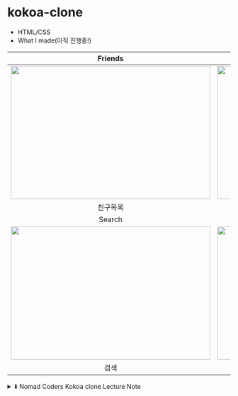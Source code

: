 # kokoa-clone

- HTML/CSS
- What I made(아직 진행중!)

|Friends|Chat|
|:------:|:---:|
|<img src="https://user-images.githubusercontent.com/92876819/224470522-c5705493-c73e-4929-a396-d4e316401e27.png" width="450" height="300">|<img src="https://user-images.githubusercontent.com/92876819/224470613-22443ca7-c925-45df-947b-161ec355e911.png" width="450" height="300">|
| 친구목록 | 채팅목록 
|Search|More|
<img src="https://user-images.githubusercontent.com/92876819/224470646-5bc646fb-c698-4b1d-a54a-5961fc09c01e.png" width="450" height="300">|<img src="https://user-images.githubusercontent.com/92876819/224470669-6179f92a-2700-4b28-97af-ce2a6e141837.png" width="450" height="300">|
| 검색 | 더보기 |

<details>
<summary>⬇️ Nomad Coders Kokoa clone Lecture Note</summary>
<div markdown="1">


# 1. Intro

- **HTML** : 기본 뼈대(이게 title, link 라는 것들이야~)
- **CSS** : 근육(얘는 초록색이야~)
- **JS** : 뇌

로 비유할 수 있다.

# 2. HTML

- 파일명/폴더명은 항상 전부 소문자로.(에러 남)
- "여기부터 여기까지가 뭐뭐야~"의 역할을 HTML이 해주는데, 이때 "여기"에 해당하는 게 태그!
- tag 중에서 **a** 는 anchor(닻)을 의미한다. 쉽게 생각하면라고 생각할 수 있다.
    
    link
    
    - (다른 웹사이트로 가는 것)
    - 얘는 정보가 더 필요한데 link 태그는 **href(Http reference)**가 필요하다. 어디로 가는지.
    - **target**이라는 attribute(기본값은 _self)도 있다(뒤로 가기 했을 때 어디로 가는지). 이외에도 엄청 많은 attribute들이 있음
- img 는 self-closing tag
    - src는 img에서만 쓰인다
        - 폴더 내에 파일이 있으면 그냥 파일명.확장자 하면 되고
        - 폴더 밖에 파일이 있으면 경로/파일명.확장자 로 작성해준다.
- HTML 파일이라면 전부 <!DOCTYPE html>로 시작해야 한다!
    - 브라우저에게 이건 텍스트가 아니라 html 파일이라고 알려준다.
- HTML 파일 구조⬇️

```
<!DOCTYPE HTML>
<html>
		<head>
		</head>
	<body>
		<h1>
		</h1>
		<a href="~~" target="~~">
		<img src="~~"/>
	</body>
</html>

```

- **head** : 페이지에 관한 설정해주는 곳
    - 예: title
    - head 태그에 있는 애들은 **invisible**하다
- **meta** : 부가적인 정보. content, name으로 이루어짐. self closing tag.
    - **charset**은 브라우저에게 text를 어떻게 그려달라고 할지를 말하기 때문에 중요하다.(한글, 특수문자 깨지지 않게 해줌.)
        - charset=”utf-8”
- **lang** : 검색 엔진들한테 우리 사이트의 사용 언어를 알려주는 유용한 역할을 함.
- **description** : 검색엔진이 검색할 때 찾는 태그
- 태그를 전부 외우는 건 불가능하므로 html/css 관련 **검색**을 해준다.
    - 이때 mdn 키워드를 활용하면 로 안내해준다.
        
        “Mozilla developer Network”
        
    - w3 schools 말고 mdn 사이트 쓸 것!(이유?)
- **enabled** 는 true와 비슷하다
- **label** : form에 question 추가 가능, 박스 체크 클릭하는 것도 가능
    - **input과 함께 사용**되어야 작동함(label for~, input id ~)
- **id** :
    
    element 당 하나의 id만 가질 수 있으며 고유하다
    
    - css가 가능한 이유가 html에 id가 있기 때문
- **div** : division. 박스로 생각하면 편하다. 박스에 태그들을 넣어주면 기본적으로 box들은 양옆에 서로 붙어 있을 수 없다.(기능은 있지만 아무 값도 없다고 이해할 수 있다)
- **span** : 짧은 텍스트를 위한 태그
- **tag**에는 의미가 없는 애들도 있다~(**non-semantic tags**)
- **semantic tags**
    - **header** : head와 다르다. div 대체 가능. 이름만 봐도 웹사이트의 header구나 알 수 있음. 같은 기능이지만 의미 짐작이 가능하다. 검색엔진도 이해 가능.
    - 다른 semantic tags 예시: main, footer(꼬릿말),aside, …
- **--------------------------------------------------------**
- **Visual Studio Code 팁**
- 같은 단어를 동시에 바꿔주고 싶을 때 → 선택하고 **cmd+d**
- 동시에 여러 군데 글씨 입력하고 싶을 때는 **alt**
- **--------------------------------------------------------**

# **3. CSS**

- **HTML과 같이 두는 경우** : 하고 스타일 태그 안에 css 코드 짜주는 것.
    
    <head>에 <style> 사용
    
- **분리해서 두는 경우** :  만들고 html 파일에 **<head> 안에 <style>에 <link href = “css파일명” rel = “stylesheet”/>**라고 하기
    
    css 파일 따로
    
    - 분리하는게 더 다양한 html 파일에 적용 가능
- 중괄호 Curley braces
- CSS 포맷 : **Selector{Properties}**, **세미콜론**으로 속성 마무리 해준다.
    - What is Selector? => It is a pattern of elements and other terms that tell the browser which HTML elements should be selected to have the CSS property values inside the rule applied to them
- property 이름에는 띄어쓰기 X
- CSS는 **Cascading**(위에서 아래로 내려오는)이기 때문에 이에 따라 마지막으로 명령한 것을 따른다.
    - 즉, 코드 순서에 영향을 받는다.
- **block vs inline**(옆에 누가 못 온다 vs 올 수 있다)
    - inline : 아주 작은 글, 링크, 그림 등등
    - block : 대부분의 block. header도 마찬가지.
    - block이 아닌 것 span. a. image 등등
- block을 inline으로 바꾸기 또는 반대 : **display 속성**
    - inline-block : block으로 인식해서 높이, 너비 가질 수 있고 margin 가질 수 있고 다른 요소도 가질 수 있음 ⇒ 문제가 많음(default로 주어진 공간, 정해져있는 형식 등 문제가 많다), 반응형 디자인(responsive vdesign) 미지원..
    - **대신 flexbox!**
- **inline은 너비와 높이가 없다!**
    - 따라서 상하 **margin 가질 수 없다.**
    - padding은 다 가능
- block 특성
    - margin, padding, border ok
- **margin** : box의 경계 바깥에 있는 공간
    - margin: (vertical) (horizontal);(상하 좌우)
    - margin: (top) (right) (bottom) (left); (시계방향)
    - collapsing margins : 경계가 같은 요소들의 margin은 같게 취급(vertical로만 적용되는 현상)
- **padding**: 경계 안쪽에 있는 공간
- 특정 id 가리키는 방법 : **#id{}**
- **border** : inline, block 모두에 적용된다
- {} : 전체에 적용
- class : **.클래스명**
- **flexbox** : 2차원(2d) 레이아웃에서 작동 잘함
    - 3가지 규칙
        - 자식 엘레먼트에 아무것도 적지 말기,
            
            부모 엘리먼트에만 말한다
            
        - **주축 수평, 교차축은 수직**
    - **display: flex**
        - **justify-content** 등 사용 가능()
            
            주축에 적용
            
        - **align-items** (에 적용, 기본적으로는 수직)
            
            교차축
            
        - **wrapping** : 창을 줄이면 붙는 걸 말하는 듯? 이게 기본값인데 flex-wrap속성으로 조정 가능하다
- **vh** : viewport height(screen height, 비율)
- 수직, 수평 적용을 바꾸고 싶을 땐 **flex-direction**을 수정하면 된다
    - **default : row(수평)**
        - column으로 바꾸면 주축이 수직으로 바뀐다.
- **position** : 위치 조정할 때
    - **position: fixed;** : 스크롤 해도 위치 계속 고정
    - top, bottom, left, .. 등 아무거나 수정하면 다른 애들이랑
        
        다른 레이어에 위치하게 됨
        
    - **position:static;** : 레이아웃이 박스 처음 위치하는 곳에 두는 걸 의미
        - **relative** : 조금씩 옮기고 싶을 때, 이거 설정하면 top bottom left right 가 unlock된다(요소가 처음 위치한 곳 기준으로 수정하는 것)
        - **absolute** : 가장 가까운 relative 부모 기준으로 이동시켜줌
- **pseudo selector** : 세부적으로 element 선택해줄 때 사용
    - **:** 써주고 그 뒤에 옵션 선택
    - 이게 id나 class 만드는 것보다 훨씬 좋은 방법! (html 안 건드리고 css에서만 작업함)
    - **first-child, nth-child(), even/odd**
    - 2n, 2n+1, 3n+1, 4n+1, …(몇 개마다 하고 싶은지 기준)
- **combinators** : **>**(바로 밑 자식), **+**(형제)
    - The final selectors we will look at are called combinators, because they  in a way that gives them a useful relationship to each other and the location of content in the document. (ref : mbn web docs)
        
        **combine other selectors**
        
    - 부모 자식 {} ⇒ 부모 안에 있는 자식을 찾아서 설정함
    - ~ : 형제와 형제 관계인데 바로 뒤에 올 필요 없음
    - ~= sth : sth을 포함하고 있다
- **states**
    - active : 클릭한 상태
    - hover over: 마우스 커서가 대상 위에 있을 때
    - focus: 키보드로 선택되었을 때
    - visited : 링크에만 적용됨. 방문했던 링크.
- **::placeholder** : placeholder 스타일링 가능하게 해줌
- **rgba** : a는 투명도!
- chrome extension - color picker 추천
- **:root** : **document의 뿌리**가 되는 것. 컬러 지정해서 저장하고 싶으면 —main color를 여기에 저장
- 이후 **var로 불러와서** 쓰면 된다!O.O

⇒ **custom property / variables**

- Custom properties(sometimes referred to asCSS variables or cascading variables) are set using and are accessed
    
    entities defined by CSS authors that **contain specific values to be reused** throughout a document.
    
    custom property notation (e.g.,
    
    - -main-color: black;
    
    )
   
    

- - - 변수명(dash 2개에 변수 이름!)

# **4. Advanced CSS**

- JS 말고 CSS에서도 효과를 줄 수 있다
- **Transitions**
    - state에 따라 바뀌는 property를 갖고 있으면 사용되는 것.
    - 다른 상태로의 변화를 애니메이션으로 만드는 것
    - transition은 state가 없는 곳에 작성해줘야(원래 element 있는 곳에)
    - 변화시킬 거면 대상이 state 관련된 곳과 기본 상태에 대한 곳 모두에 있어야 한다.
    - [matthewlein.com](http://matthewlein.com/) 추천(transition 차이 잘 보여줌)
    - ease-in-out : 처음에 느리게 시작, 가속, 느려짐
- **Transform**
    - **border-radius**: 50%;는 원이 된다~
    - **rotateY(~deg)** : 3D처럼 Y축을 중심으로 돌아간다
        - (90도면 아예 일자라 안 보임)
    - **translateX(-10)** : 왼쪽으로 10만큼 이동
- transition, transform 함께 쓸 수 있다~
- transform mdn 검색해서 사용해볼 것
- **animations**
    - **@keyframes 애니메이션이름 { }**
    - 1~100까지 을 가질 수 있다. 아니면 from -to
        
        여러 개의 스텝
        
    - CSS animations 검색해서 찾아보면 다양한 예시들이 더 있다.
    - opacity : 투명도
- **Media query**
    - CSS만 사용해서 **스크린 사이즈**를 알 수 있는 방법
    - 스크린 사이즈에 맞게 변경 가능
    - **@media screen and ( ) { }** 요런 식으로 해줘야 함
    - **and**로 연결
    - **@media print**

==============================================

💡 **element 선택 방법 정리**

- 태그 이름만 쓰기
- 점 쓰고 클래스 이름 쓰기
- id 쓸 때처럼  쓰기
    
    #에 id 이름
==============================================
</div>
</details>
